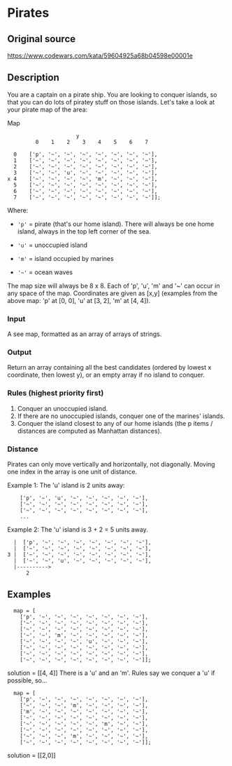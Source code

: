 Pirates
===


## Original source
https://www.codewars.com/kata/59604925a68b04598e00001e



## Description

You are a captain on a pirate ship. You are looking to conquer islands, so that you can do lots of piratey stuff on those islands. Let's take a look at your pirate map of the area:


Map
```
                      y
         0    1    2    3    4    5    6    7

  0    ['p', '~', '~', '~', '~', '~', '~', '~'],
  1    ['~', '~', '~', '~', '~', '~', '~', '~'],
  2    ['~', '~', '~', '~', '~', '~', '~', '~'],
  3    ['~', '~', 'u', '~', '~', '~', '~', '~'],
x 4    ['~', '~', '~', '~', 'm', '~', '~', '~'],
  5    ['~', '~', '~', '~', '~', '~', '~', '~'],
  6    ['~', '~', '~', '~', '~', '~', '~', '~'],
  7    ['~', '~', '~', '~', '~', '~', '~', '~']];
```


Where:

- ``` 'p' ``` = pirate (that's our home island). There will always be one home island, always in the top left corner of the sea.

- ``` 'u' ``` = unoccupied island

- ``` 'm' ``` = island occupied by marines

- ``` '~' ``` = ocean waves


The map size will always be 8 x 8. Each of 'p', 'u', 'm' and '~' can occur in any space of the map.
Coordinates are given as [x,y] (examples from the above map: 'p' at [0, 0], 'u' at [3, 2], 'm' at [4, 4]).


### Input

A see map, formatted as an array of arrays of strings.

### Output

Return an array containing all the best candidates (ordered by lowest x coordinate, then lowest y), or an empty array if no island to conquer.

### Rules (highest priority first)
1. Conquer an unoccupied island.
2. If there are no unoccupied islands, conquer one of the marines' islands.
3. Conquer the island closest to any of our home islands (the p items / distances are computed as Manhattan distances).


### Distance
Pirates can only move vertically and horizontally, not diagonally. Moving one index in the array is one unit of distance.

Example 1: The 'u' island is 2 units away:

```
    ['p', '~', 'u', '~', '~', '~', '~', '~'],
    ['~', '~', '~', '~', '~', '~', '~', '~'],
    ['~', '~', '~', '~', '~', '~', '~', '~'],
    ...
```

Example 2: The 'u' island is 3 + 2 = 5 units away.

```
  |  ['p', '~', '~', '~', '~', '~', '~', '~'],
  |  ['~', '~', '~', '~', '~', '~', '~', '~'],
3 |  ['~', '~', '~', '~', '~', '~', '~', '~'],
  |  ['~', '~', 'u', '~', '~', '~', '~', '~'],
  |---------->
      2
```


## Examples


```
  map = [
    ['p', '~', '~', '~', '~', '~', '~', '~'],
    ['~', '~', '~', '~', '~', '~', '~', '~'],
    ['~', '~', '~', '~', '~', '~', '~', '~'],
    ['~', '~', 'm', '~', '~', '~', '~', '~'],
    ['~', '~', '~', '~', 'u', '~', '~', '~'],
    ['~', '~', '~', '~', '~', '~', '~', '~'],
    ['~', '~', '~', '~', '~', '~', '~', '~'],
    ['~', '~', '~', '~', '~', '~', '~', '~']];
```

solution = [[4, 4]]
There is a 'u' and an 'm'. Rules say we conquer a 'u' if possible, so...

```
  map = [
    ['p', '~', '~', '~', '~', '~', '~', '~'],
    ['~', '~', '~', 'm', '~', '~', '~', '~'],
    ['m', '~', '~', '~', '~', '~', '~', '~'],
    ['~', '~', '~', '~', '~', '~', '~', '~'],
    ['~', '~', '~', '~', '~', 'm', '~', '~'],
    ['~', '~', '~', '~', '~', '~', '~', '~'],
    ['~', '~', '~', 'm', '~', '~', '~', '~'],
    ['~', '~', '~', '~', '~', '~', '~', '~']];
```

solution = [[2,0]]

